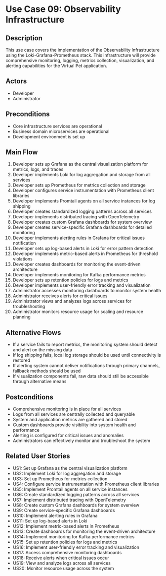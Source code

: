 # Use Case 09: Observability Infrastructure

## Description
This use case covers the implementation of the Observability Infrastructure using the Loki-Grafana-Prometheus stack. This infrastructure will provide comprehensive monitoring, logging, metrics collection, visualization, and alerting capabilities for the Virtual Pet application.

## Actors
- Developer
- Administrator

## Preconditions
- Core infrastructure services are operational
- Business domain microservices are operational
- Development environment is set up

## Main Flow
1. Developer sets up Grafana as the central visualization platform for metrics, logs, and traces
2. Developer implements Loki for log aggregation and storage from all services
3. Developer sets up Prometheus for metrics collection and storage
4. Developer configures service instrumentation with Prometheus client libraries
5. Developer implements Promtail agents on all service instances for log shipping
6. Developer creates standardized logging patterns across all services
7. Developer implements distributed tracing with OpenTelemetry
8. Developer creates custom Grafana dashboards for system overview
9. Developer creates service-specific Grafana dashboards for detailed monitoring
10. Developer implements alerting rules in Grafana for critical issues notification
11. Developer sets up log-based alerts in Loki for error pattern detection
12. Developer implements metric-based alerts in Prometheus for threshold violations
13. Developer creates dashboards for monitoring the event-driven architecture
14. Developer implements monitoring for Kafka performance metrics
15. Developer sets up retention policies for logs and metrics
16. Developer implements user-friendly error tracking and visualization
17. Administrator accesses monitoring dashboards to monitor system health
18. Administrator receives alerts for critical issues
19. Administrator views and analyzes logs across services for troubleshooting
20. Administrator monitors resource usage for scaling and resource planning

## Alternative Flows
- If a service fails to report metrics, the monitoring system should detect and alert on the missing data
- If log shipping fails, local log storage should be used until connectivity is restored
- If alerting system cannot deliver notifications through primary channels, fallback methods should be used
- If visualization components fail, raw data should still be accessible through alternative means

## Postconditions
- Comprehensive monitoring is in place for all services
- Logs from all services are centrally collected and queryable
- System and application metrics are gathered and stored
- Custom dashboards provide visibility into system health and performance
- Alerting is configured for critical issues and anomalies
- Administrators can effectively monitor and troubleshoot the system

## Related User Stories
- US1: Set up Grafana as the central visualization platform
- US2: Implement Loki for log aggregation and storage
- US3: Set up Prometheus for metrics collection
- US4: Configure service instrumentation with Prometheus client libraries
- US5: Implement Promtail agents on all service instances
- US6: Create standardized logging patterns across all services
- US7: Implement distributed tracing with OpenTelemetry
- US8: Create custom Grafana dashboards for system overview
- US9: Create service-specific Grafana dashboards
- US10: Implement alerting rules in Grafana
- US11: Set up log-based alerts in Loki
- US12: Implement metric-based alerts in Prometheus
- US13: Create dashboards for monitoring the event-driven architecture
- US14: Implement monitoring for Kafka performance metrics
- US15: Set up retention policies for logs and metrics
- US16: Implement user-friendly error tracking and visualization
- US17: Access comprehensive monitoring dashboards
- US18: Receive alerts when critical issues occur
- US19: View and analyze logs across all services
- US20: Monitor resource usage across the system